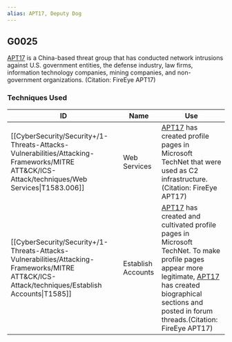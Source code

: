 ```yaml
---
alias: APT17, Deputy Dog
---
```


## G0025

[APT17](https://attack.mitre.org/groups/G0025) is a China-based threat group that has conducted network intrusions against U.S. government entities, the defense industry, law firms, information technology companies, mining companies, and non-government organizations. (Citation: FireEye APT17)


### Techniques Used

| ID | Name | Use |
| --- | --- | --- |
| [[CyberSecurity/Security+/1-Threats-Attacks-Vulnerabilities/Attacking-Frameworks/MITRE ATT&CK/ICS-Attack/techniques/Web Services\|T1583.006]] | Web Services | [APT17](https://attack.mitre.org/groups/G0025) has created profile pages in Microsoft TechNet that were used as C2 infrastructure.(Citation: FireEye APT17) |
| [[CyberSecurity/Security+/1-Threats-Attacks-Vulnerabilities/Attacking-Frameworks/MITRE ATT&CK/ICS-Attack/techniques/Establish Accounts\|T1585]] | Establish Accounts | [APT17](https://attack.mitre.org/groups/G0025) has created and cultivated profile pages in Microsoft TechNet. To make profile pages appear more legitimate, [APT17](https://attack.mitre.org/groups/G0025) has created biographical sections and posted in forum threads.(Citation: FireEye APT17) |
